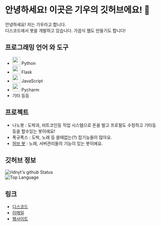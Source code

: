 # 안녕하세요! 이곳은 기우의 깃허브에요! 🎉

안녕하세요! 저는 기우라고 합니다.
<br>디스코드에서 봇을 개발하고 있습니다. 가끔식 웹도 만들기도 합니다!

## 프로그래밍 언어 와 도구
+ <img width="26px" src="https://user-images.githubusercontent.com/50725139/102698864-f1cfab80-4283-11eb-90a5-d53f95851daf.png"> Python
+ <img width="26px" src="https://user-images.githubusercontent.com/50725139/102698893-1cb9ff80-4284-11eb-87c9-040e0302dcbe.png"> Flask
+ <img width="26px" src="https://media.discordapp.net/attachments/799570426241089556/812104421093277776/1200px-Unofficial_JavaScript_logo_2.png?width=676&height=676"> JavaScript
+ <img width="26px" src="https://media.discordapp.net/attachments/799570426241089556/812105379030237192/img.png?width=676&height=676"> Pycharm
+ 기타 등등

## 프로젝트
+ 나노봇 : 도박과, 비트코인등 직업 시스템으로 돈을 벌고 프로필도 수정하고 기타등등을 할수있는 봇이에요!
+ 폭규폭스 : 도박, 노래 등 쓸때없는(?) 잡기능들이 많아요.
+ [허브 봇](https://github.com/rldnyt/herb-Bot) : 노래, 서버관리들의 기능이 있는 봇이에요.

## 깃허브 정보
![rldnyt's github Status](https://github-readme-stats.vercel.app/api?username=rldnyt&show_icons=true&count_private=true&theme=radical)<br>
![Top Language](https://github-readme-stats.vercel.app/api/top-langs/?username=rldnyt&langs_count=100&theme=radical)

## 링크
+ [디스코드](https://discord.com/users/371959898814152717)
+ [이메일](mailto:dyddns101213@naver.com)
+ [웹사이트](https://rldn.site/)
